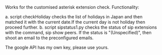 Works for the customised asterisk extension check. 
Functionality:
 
 a. script checkHoliday checks the list of holidays in Japan and then matched it with the current date.If the current day is not holiday then proceed further.
  b. script sipstatus1.py checks the status of sip extensions with the command, sip show peers. If the status is "(Unspecified)", then shoot an email to the preconfigured emails.
  
  
  The google API has my own key, please use yours.
